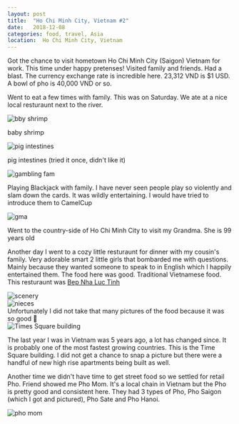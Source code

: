 ```yaml
---
layout: post
title:  "Ho Chi Minh City, Vietnam #2"
date:   2018-12-08
categories: food, travel, Asia
location:  Ho Chi Minh City, Vietnam
---
```


Got the chance to visit hometown Ho Chi Minh City (Saigon) Vietnam for work. This time under happy pretenses! Visited family and friends. Had a blast. The currency exchange rate is incredible here. 23,312 VND is $1 USD. A bowl of pho is 40,000 VND or so. 

Went to eat a few times with family. This was on Saturday. We ate at a nice local resturaunt next to the river. 

<div class="post-image">
    <img src="https://lh3.googleusercontent.com/Wsd2URlkBfqRJs6lINhsxIQvgK-w4cLf7UM8wi4OSqeHixZBAzE54yQIDAKTzPHi_R4Cyry5udgFAKc1qqKtimVrUdFgf_DTQ4PuzTYGOtdRHePBTt-VXZcFWe9pOSmVakj7fWrOojmTP6ip_70Xl1lt5SgLrjwwfZNd7NzIsvHUfrXs6soIkfSciuFQyZg0LSuxJsWRmOxcjExqqG6x__BKaSWIweiyzwyK2YJEC-N3ml44QGWGfBxjNIGzKlC-bkxO37BEQ4bXvGeVCCme66hCk2qfPz6SFzaCkVnrd18Vj6kDAgKr_XrA0uGCcxuZmNOkGcIRPNx0iIbGUWFYhcrCA-vkGW6FaJPRGQbpO3e9QiKwT6YAxUdepHWfVrqrTx0xo9PIYTnV4qIrum2gEtTcTE-W6sV7Vvfo1oM_NI5-W55oaRf6JnON8zKJh-y6r_P22I2p5lWhZ1lk2YrHW6irwK0BMRnCBfUEGWapQQFDoeMLcuzc0gIkwJqg-wgQDmxiedQZL0lqFI3jmyYQsh6rXMYZwEDV0mLsoamI5SpNGEmENjoabR0lF9znkxwPh3tO78bzBzuUZs83n0fYXOaA8jWiIVQyueAvt2MgxKePSYci2BGGNbpoYplWcMxn2h_AlfS04yWtDJE7_E0=w1232-h1642-no" alt="bby shrimp" />
    <p class="post-image-caption">baby shrimp</p>
</div>


<div class="post-image">
    <img src="https://lh3.googleusercontent.com/kvVE_tIJWnBF7CQflOTUT0Mc9rEUOy0QOmZdMnV20SsD2IMg60WWJF8KbcUkg_2txFcyrw5e7Vc8EEQR7KIXpNtkMaJB2hKh7U2k5fnV-95tRF1AiXP9FsBZQ6PnijKOXesbbsX2xvzYFtO4iibBqphNaq_QeMzOSdRRFUtdpQ78iM_s2RfheRydVIudHamNY1RZrKjCRNOa4mRHtfMl6P9bisxy2GJKCjC4Tq8UyxPxbQZujLiVzFghL23Ap0XBAE_uStgvSZE4SeDD-iNLr9Ky7dRcxFAbkQXV7a7ZUzLXBt78LlW2S3jG4yjgQofbFM80qRhWCraGjqauKYNwUnUCzhY8VY0aeYAH0OBRda4Jrr06BtmDtPLF2F9zQDNiz7i88_heR6GMmeJEOqcMJxTmDMCTk_L1RGZEabAakOUk0CWe4dIlpumbS5-qDFraaMLiwinnaRMsGjDRAFBfkpzBT86oiINGqEwxYN9-6uI3zlzTszHcJR5vo6QDCMrAJVM2P0Dy61NQAC-24fOMvgm8y5wvYMBuYR1uRrrZQqHA626Tari7qyeHNWJHG2NiwNfl_WPMxIBs-IGUvdOy6XTLmplaMIt4ApKq89SwZ0a644PQxwVMosv2sTRICQjEcFAUNutq4kjEIzcAzEs=w2038-h1530-no" alt="pig intestines" />
    <p class="post-image-caption">pig intestines (tried it once, didn't like it)</p>
</div>


<div class="post-image">
    <img src="https://lh3.googleusercontent.com/0yQsc9qDKkt_JqC0_Tw220b-nXG3D0ofqz4_OZq664STGVcvG4dIFHb17kMWK3VeLztNCEHJfSFZT1U_elyQiQDnPW-CCYw1O3ZOQOqwUl-QvXZeQno7fdN38TKgUlUNzGmapu3RlHmhlRxD3kAxYSylQsgRUhHBhas5kULSYvS06188ET4lfHAyroNVjT9wqMGXvJ2Am7V-NSIvragCego66EJO5SXTMk77LlIRcf2gvAmHrpyhjHv9YG9p0xlDwjpZvNK8DPlRcX2o7IMbAczHtaekeHET548jqoYcqRJbPkQ7svTtXqpUfSPja0c62tRIGksj0TDqtAYyG1BxGsJWksNFl4r0DBVh1iLwQ7ndN_66w10BeaYngcGz3gPHcVKbaKU4ycBjhBPXEdmqtAWR4fxq3lqCuQAvPOCBFlYpXChly5hybdlo9XHfiVuh40WIc_DU1SCTfZ6OjQ0stGngfDMi9QNtGOAc02nuQjUk-2R1Yxfsyr61MW7BqszZpIL2YsThMfGan7Yaazo0n1alKROwLffDO7J9VQM4dqJG56Qdx6VvV16wjzXcEadlaJAeJ92UY_6XyB4L2rJnLe3snYYQPVN5KuGmlQJO1CTVa9lG3hBc5YQ7BqNN99wjA3gMMRnqZhALVVjFOXA=w2038-h1530-no" alt="gambling fam" />
    <p class="post-image-caption">Playing Blackjack with family. I have never seen people play so violently and slam down the cards. It was wildly entertaining. I would have tried to introduce them to CamelCup</p>
</div>

<div class="post-image">
    <img src="https://lh3.googleusercontent.com/E5doco1C6Jkcol7RE4hkdBkd3iGfi3VEZ8ekON04hgdvQZ6ayNT27x6FG9hUfb-C1m2AyCxmIK4vYrgmLudv4XUn3iu6h0crHJV5nlBBT9z_krosOK1dXqy1DhxzbiKnTmIguflxiyOOPadosuMGjcR7_yXgAKK2QpM2belUtTMFy_crCUxFi4LtYaRsysVmiReRPMNbLV0T69Tv7biC2YvDpVzZ3pe_6AgkxGbuYcThW13tNiyUzYO49vAILSiT-zmWkGr4cTrmEPRP5CgjpBXX9t9JjeQh0wY-vGdujFA4A3S_nJYhlteZnfUQF9lKxLvxtUlo_c2O8kO72brQ3Of1AlKZdLJthikCj2qMdUW9SZGnrjO05tcoGXXvvpdo7Ev3fY0hyWEsAO2ITctHt1PfCgQq_djyToj6o1a0NbhmAuDn5rqrKpHxBD9YJN90yVuP5eIuvT8tOD0g4n_LaygYxs6i76oSxPzkcyLuHa2lnwR-YkD6kdI14WdWJO2oraeD9HHKHluU3B4FjrFTBp2reV_AUaUgI3SQfgh3bwhQe2JpO9Z2Zra90b3s6vL96Pn8cEfIqwISdkn3oOCVcSQJsLavtigH9iHJ99LvJtQBgg96DqgXrxdhLLJj3FNZNVdcDWV_Bn1VhVMWy0g=w1548-h1161-no" alt="gma" />
    <p class="post-image-caption">Went to the country-side of Ho Chi Minh City to visit my Grandma. She is 99 years old</p>
</div>


Another day I went to a cozy little resturaunt for dinner with my cousin's family. Very adorable smart 2 little girls that bombarded me with questions. Mainly because they wanted someone to speak to in English which I happily entertained them. The food here was good. Traditional Vietnamese food. This resturaunt was <a href="https://www.tripadvisor.co.nz/Restaurant_Review-g293925-d14176181-Reviews-Bep_Nha_Luc_Tinh-Ho_Chi_Minh_City.html">Bep Nha Luc Tinh</a>
<div class="post-image">
    <img src="https://lh3.googleusercontent.com/ME7A_9ivyajwKBnhrjoFZI55UTorVm9O2f2a4T8tEHEyNSkzP-EI0jHtShRJx1yUzJnZRpGeOTArrWxRJGRCnFqAOmF1BfMVEwOioOO9AufGd5F4ZRK7N5o2dC4yGCIsP2Ztc6Qr5Hw8ETJa30rRrOtT0Ii6Ggxs4yDNrXMEbN1F8R6ohveliSsDn7X89HEKV99rj3LhuHPZQc_d1K0Jmz5dEajgL9VAWf1B43MKJZoMhbSiU5elAFJS0F74pWDepM_nUvLK7IdkCeQLWVkqXwJbuVO75UzDbnLATMSGB8EeC6MFi6PMenenYKNaw8SoA-VKDH0bj5tC2LXp4EsbmZpUYtgGgD18R2eDLQP0FY5EXKzs7S0OMOYmj9u-MyByeO2CWEe03Aoi62PcTyBPu3zBaQW3p52aFx_djaT9MZnxHNDbDa6E0lEkJ84w6BDHqM5dnfArDigL8mceqFVz-EHTeAbybsqMDw8q5WX2iTOlfFCCuIZzgAWFTWYbj7AryFN2b8Ai5JEQJtE_Pud8bRD1U7k3e3X4qvkfPFZKz_feZkxmHso1jPL8hxND0gBjKEEmKNhWox1-XXg0PTTTIw1nzfefDLuO5NQ9MgPLQy84ArQiu3u9cfVS2LorfxK1JdmuDlEDpKQrFyYrhzo=w2038-h1530-no" alt="scenery" />
</div>
<div class="post-image">
    <img src="https://lh3.googleusercontent.com/-nkgQPQsWa9NTtMfRIQdPOWiPwXY3FZLWyKrFMp0pat5XrRDKczXUsJCuVxR6U4HpgeWoGUhS0Ew1jpZyt_ysIrgnjWu0KeFc6l3ISKaVW5gYllctNtRFT5HRywZmA3MhV1jxhkTIEnm0UesFP-pEaRXb8APT4-c5h2LOUPw1L9enA1zNgtEDwPyNZ2dll6qJmMf3hTn-dngHuQpae1y_aSW71ZUPW_nYqhDePGydUV83SCCQ4NReKe6Z8P9Uhia7gRmO9q8I-TEhcuv2izlLy-FYaRD7lngYVIKVCgflXyiSKH2sBVN6_x6bEOQkfFD-pIwAtcNkZ7zRtXxuXltLgWA8Z7s6dcB3JH3raGL_ihN1o_J6CgNtS2FzdLGZgSIAnjczIlHHzT3C8nCLvuWfuVNin7_p5pCgMx8HSbEsEaC6t-1RiSde13mDlk6z25YP9dbm97SKTZ0hEX-BxBf1BgjaZtRQ2D-dghFhBw8T5Kzomtd6Lo_N80K1vgtlh9XItNbvSk7AXDFWjX4AXcn7glpzuDwshq42MdAkoqjK3w-D-i7nOydThbyya8Jo3lkMOH-69NTep6iF17uxnpMtYzZeioUSqxfknSUP1P5fvauoloxVVgYtY8rzw1Tww-pfznpHcuhPSHXjEv0qw8=w2038-h1530-no" alt="nieces" />
</div>
Unfortunately I did not take that many pictures of the food because it was so good 🙈

<div class="post-image">
    <img src="https://lh3.googleusercontent.com/BJnSsNqTQcQD3W9Vf6ZpKX7ZWbHTNuQaBxdlzz6aS-_s7JV5R__efSJ74d4Wa8uFp4CQIgNdAHCGdlGAX7KJwkDNWCJ8-4jKy0as331tLrnLdorhzFJj-VCd5-l-InIngOhotS0WdhGINM1V0Ac98rBc-0Cxf56gBWlKy9CpZifLcAPZvKiQ0_tHHSgmCntqVQldmsJicBH1Jj2Nu7xe5js2eCalMJMV4pJDfmYaOUOuoNP0cTkAJZI7Z6geW3uNZkuQ9-VSpH_WDBmvjWq1Bgx0mJ7gEuWEacs5tF3bVYso2ntVi1VVwmVGPue6dWq4xRpicucxKtzubAvDSmr1FtXjU5gGmcnqbRWDJ7RwPvOjY12HhDuWCrPaf8AEqNkgedxWG5CdFuYUgqisBDuK668IfbvivDj7idPIqWHiKJpvXBOxn4N8RXpzAKjitNQnbJMTfHH23YSYEBbvDE18AtOHtfjfdbXCBhSs53kOjFzC41iy4Y4h3rXJNnztM8bc1jo95HEG8n7S4UvppN-0HtolxVGxISsHGIjZrvOn3BmXJnl_kd38Bk3kngpBoAffwkTH0OI1gpAkm-PRQBNtlU43nw9wz58QT6iZ5TfFOfXRAOuas8aiUe2N5gSm_bqrizoF5szf9M3hUr2VEqc=w1158-h1544-no" alt="Times Square building" />
        <p class="post-image-caption">The last year I was in Vietnam was 5 years ago, a lot has changed since. It is probably one of the most fastest growing countries. This is the Time Square building. I did not get a chance to snap a picture but there were a handful of new high rise apartments being built as well.</p>
</div>


Another time we didn't have time to get street food so we settled for retail Pho. Friend showed me Pho Mom. It's a local chain in Vietnam but the Pho is pretty good and consistent here. They had 3 types of Pho, Pho Saigon (which I got and pictured), Pho Sate and Pho Hanoi. 
<div class="post-image">
    <img src="
https://lh3.googleusercontent.com/SQWxMT6W1VR2kptAKdGEvYE_Xdf8eSUAY2AxENj24nQlMEXNWYh7eMxJy6vGRfM103cwfbplCA1A1Jz15K0zkKNVjH78hB_LbSNfuMeo6qsFPkccU197G57xKlzACt3N9B2sZY5E04T-OmvoH2cPjsk_YtdV4gVprVJz3eETexBH--LJm3fyGGDhNUFx48P1ep_wXywJ54eg898q8IVXVg8gqYiH9wgjHEr0djcIrddmgrTA2g6CK2d_7DhRObz_-t5wUri_fmuYMYJmi3wIeXqrPLp3_MrW9sVBdCUAsKDx8B33Pw-JYxYG4UNZ-_JwWqGe_LZajw3BxtNsu8V6Qa_Vhzk6MWHJqyENKXXpqR_PuwwnW0yoO8GNe-cD0X1vgRpawvjBc5Co_zI8bkN-ptFG63oniFFVMbx4TCipTE4Ubk4KotTZtISDrUwyWYM-YwcfimkABv3GP7uqjvrSmhUYEhRRU6_jq0iSm_QV_wh_Wxnsm0AsDTsfR4Q25nBNblE2zGalkLTKdWo7Iq43Zum9gw9M6zvp5ehM96RbC32KSNnbZ9LVAqldXM4qhZBzdn8ammW_Ot84zdzYFQlAlB5xH-8h3QdORFhbI-49PNRmorTUb3r1orsgww7dIkP0Vbcs_Rsobn2I1AVbs0o=w2038-h1530-no" alt="pho mom" />